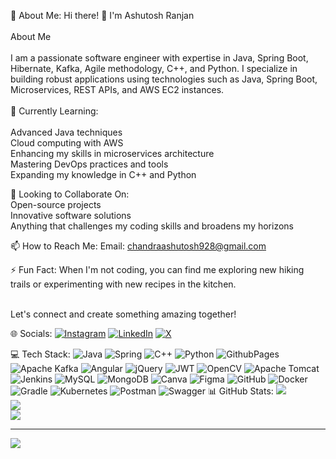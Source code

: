 💫 About Me:
  Hi there! 👋 I'm Ashutosh Ranjan<br><br>About Me<br><br>I am a passionate software engineer with expertise in Java, Spring Boot, Hibernate, Kafka, Agile methodology, C++, 
  and Python. I specialize in building robust applications using technologies such as Java, Spring Boot, Microservices, REST APIs, and AWS EC2 instances.<br><br>
🌱 Currently Learning: 
  <br><br>Advanced Java techniques<br>Cloud computing with AWS<br>Enhancing my skills in microservices architecture<br>Mastering DevOps practices and 
  tools<br>Expanding my knowledge in C++ and Python<br>


💞️ Looking to Collaborate On:
  <br>Open-source projects<br>Innovative software solutions<br>Anything that challenges my coding skills and broadens my horizons<br>

📫 How to Reach Me: 
   Email: chandraashutosh928@gmail.com<br>

⚡ Fun Fact: When I'm not coding, you can find me exploring new hiking trails or experimenting with new recipes in the kitchen.<br><br>

  Let's connect and create something amazing together!

 🌐 Socials:
[![Instagram](https://img.shields.io/badge/Instagram-%23E4405F.svg?logo=Instagram&logoColor=white)](https://instagram.com/justashu31) [![LinkedIn](https://img.shields.io/badge/LinkedIn-%230077B5.svg?logo=linkedin&logoColor=white)](https://linkedin.com/in/https://www.linkedin.com/in/ashutosh-ranjan-7a5690244/) [![X](https://img.shields.io/badge/X-black.svg?logo=X&logoColor=white)](https://x.com/https://x.com/AshutoshRjn) 

💻 Tech Stack:
![Java](https://img.shields.io/badge/java-%23ED8B00.svg?style=for-the-badge&logo=openjdk&logoColor=white) ![Spring](https://img.shields.io/badge/spring-%236DB33F.svg?style=for-the-badge&logo=spring&logoColor=white) ![C++](https://img.shields.io/badge/c++-%2300599C.svg?style=for-the-badge&logo=c%2B%2B&logoColor=white) ![Python](https://img.shields.io/badge/python-3670A0?style=for-the-badge&logo=python&logoColor=ffdd54) ![GithubPages](https://img.shields.io/badge/github%20pages-121013?style=for-the-badge&logo=github&logoColor=white) ![Apache Kafka](https://img.shields.io/badge/Apache%20Kafka-000?style=for-the-badge&logo=apachekafka) ![Angular](https://img.shields.io/badge/angular-%23DD0031.svg?style=for-the-badge&logo=angular&logoColor=white) ![jQuery](https://img.shields.io/badge/jquery-%230769AD.svg?style=for-the-badge&logo=jquery&logoColor=white) ![JWT](https://img.shields.io/badge/JWT-black?style=for-the-badge&logo=JSON%20web%20tokens) ![OpenCV](https://img.shields.io/badge/opencv-%23white.svg?style=for-the-badge&logo=opencv&logoColor=white) ![Apache Tomcat](https://img.shields.io/badge/apache%20tomcat-%23F8DC75.svg?style=for-the-badge&logo=apache-tomcat&logoColor=black) ![Jenkins](https://img.shields.io/badge/jenkins-%232C5263.svg?style=for-the-badge&logo=jenkins&logoColor=white) ![MySQL](https://img.shields.io/badge/mysql-4479A1.svg?style=for-the-badge&logo=mysql&logoColor=white) ![MongoDB](https://img.shields.io/badge/MongoDB-%234ea94b.svg?style=for-the-badge&logo=mongodb&logoColor=white) ![Canva](https://img.shields.io/badge/Canva-%2300C4CC.svg?style=for-the-badge&logo=Canva&logoColor=white) ![Figma](https://img.shields.io/badge/figma-%23F24E1E.svg?style=for-the-badge&logo=figma&logoColor=white) ![GitHub](https://img.shields.io/badge/github-%23121011.svg?style=for-the-badge&logo=github&logoColor=white) ![Docker](https://img.shields.io/badge/docker-%230db7ed.svg?style=for-the-badge&logo=docker&logoColor=white) ![Gradle](https://img.shields.io/badge/Gradle-02303A.svg?style=for-the-badge&logo=Gradle&logoColor=white) ![Kubernetes](https://img.shields.io/badge/kubernetes-%23326ce5.svg?style=for-the-badge&logo=kubernetes&logoColor=white) ![Postman](https://img.shields.io/badge/Postman-FF6C37?style=for-the-badge&logo=postman&logoColor=white) ![Swagger](https://img.shields.io/badge/-Swagger-%23Clojure?style=for-the-badge&logo=swagger&logoColor=white)
 📊 GitHub Stats:
![](https://github-readme-stats.vercel.app/api?username=Ashurjn&theme=gruvbox&hide_border=false&include_all_commits=false&count_private=false)<br/>
![](https://github-readme-streak-stats.herokuapp.com/?user=Ashurjn&theme=gruvbox&hide_border=false)<br/>
![](https://github-readme-stats.vercel.app/api/top-langs/?username=Ashurjn&theme=gruvbox&hide_border=false&include_all_commits=false&count_private=false&layout=compact)

---
[![](https://visitcount.itsvg.in/api?id=Ashurjn&icon=2&color=0)](https://visitcount.itsvg.in)

<!-- Proudly created with GPRM ( https://gprm.itsvg.in ) -->
